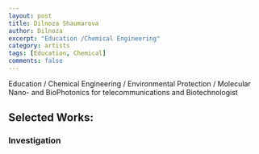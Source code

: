 ```yaml
---
layout: post
title: Dilnoza Shaumarova
author: Dilnoza
excerpt: "Education /Chemical Engineering"
category: artists
tags: [Education, Chemical]
comments: false
---
```


Education / Chemical Engineering / Environmental Protection / Molecular Nano- and BioPhotonics for telecommunications and Biotechnologist

## Selected Works: 

### Investigation 


